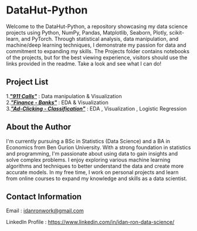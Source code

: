 # DataHut-Python
Welcome to the DataHut-Python, a repository showcasing my data science projects using Python, NumPy, Pandas, Matplotlib, Seaborn, Plotly, scikit-learn, and PyTorch. Through statistical analysis, data manipulation, and machine/deep learning techniques, I demonstrate my passion for data and commitment to expanding my skills. The Projects folder contains notebooks of the projects, but for the best viewing experience, visitors should use the links provided in the readme. Take a look and see what I can do!


## Project List

1.[***"911 Calls"***](https://nbviewer.org/github/WalaWizon/DataHut-Python/blob/main/Projects/911%20Emergency%20Calls.ipynb) : Data manipulation & Visualization<br>
2.[***"Finance - Banks"***](https://nbviewer.org/github/WalaWizon/DataHut-Python/blob/main/Projects/Banks%20-%20Exploratory%20Data%20Analysis.ipynb) : EDA & Visualization<br>
3.[***"Ad-Clicking - Classification"***](https://nbviewer.org/github/WalaWizon/DataHut-Python/blob/main/Projects/Logistic%20Regression%20-%20Ad%20Clicking%20-%20Idan%20Ron.ipynb) : EDA , Visualization , Logistic Regression



## About the Author

I'm currently pursuing a BSc in Statistics (Data Science) and a BA in Economics from Ben Gurion University. With a strong foundation in statistics and programming, I'm passionate about using data to gain insights and solve complex problems. I enjoy exploring various machine learning algorithms and techniques to better understand the data and create more accurate models. In my free time, I work on personal projects and learn from online courses to expand my knowledge and skills as a data scientist.

## Contact Information

Email : idanronwork@gmail.com

LinkedIn Profile : https://www.linkedin.com/in/idan-ron-data-science/
